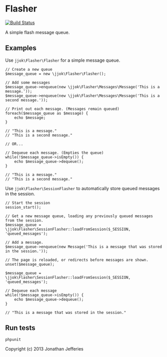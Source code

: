 Flasher
=======

[![Build Status](https://travis-ci.org/jjok/Flasher.png)](https://travis-ci.org/jjok/Flasher)

A simple flash message queue.

Examples
--------

Use `jjok\Flasher\Flasher` for a simple message queue.

	// Create a new queue
	$message_queue = new \jjok\Flasher\Flasher();
	
	// Add some messages
	$message_queue->enqueue(new \jjok\Flasher\Messages\Message('This is a message.'));
	$message_queue->enqueue(new \jjok\Flasher\Messages\Message('This is a second message.'));
	
	// Print out each message. (Messages remain queued)
	foreach($message_queue as $message) {
		echo $message;
	}
	
	// "This is a message."
	// "This is a second message."
	
	// OR...
	
	// Dequeue each message. (Empties the queue)
	while(!$message_queue->isEmpty()) {
		echo $message_queue->dequeue();
	}
	
	// "This is a message."
	// "This is a second message."


Use `jjok\Flasher\SessionFlasher` to automatically store queued messages in the session.

	// Start the session
	session_start();
	
	// Get a new message queue, loading any previously queued messages from the session.
	$message_queue = \jjok\Flasher\SessionFlasher::loadFromSession($_SESSION, 'queued_messages');
	
	// Add a message.
	$message_queue->enqueue(new Message('This is a message that was stored in the session.'));
	
	// The page is reloaded, or redirects before messages are shown.
	unset($message_queue);
	
	$message_queue = \jjok\Flasher\SessionFlasher::loadFromSession($_SESSION, 'queued_messages');
	
	// Dequeue each message
	while(!$message_queue->isEmpty()) {
		echo $message_queue->dequeue();
	}
	
	// "This is a message that was stored in the session."

Run tests
---------

	phpunit


Copyright (c) 2013 Jonathan Jefferies

